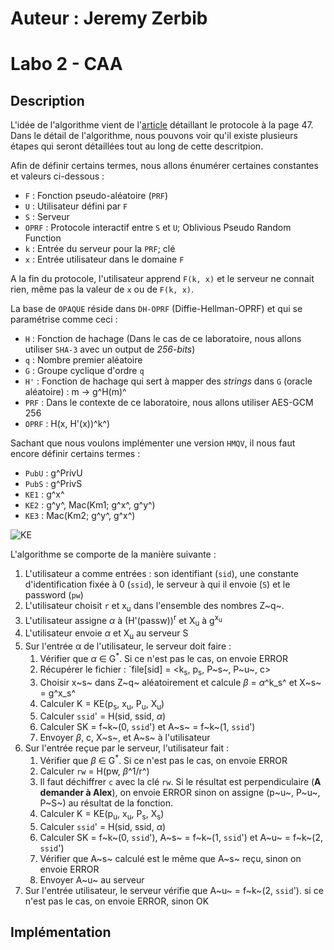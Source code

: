 # Auteur : Jeremy Zerbib
# Labo 2 - CAA

## Description

L'idée de l'algorithme vient de l'[article](https://eprint.iacr.org/2018/163.pdf) détaillant le protocole à la page 47.
Dans le détail de l'algorithme, nous pouvons voir qu'il existe plusieurs étapes qui seront détaillées tout au long de cette descritpion.

Afin de définir certains termes, nous allons énumérer certaines constantes et valeurs ci-dessous :   
- `F` : Fonction pseudo-aléatoire (`PRF`)
- `U` : Utilisateur défini par `F`
- `S` : Serveur
- `OPRF` : Protocole interactif entre `S` et `U`; Oblivious Pseudo Random Function
- `k` : Entrée du serveur pour la `PRF`; clé
- `x` : Entrée utilisateur dans le domaine `F`

A la fin du protocole, l'utilisateur apprend `F(k, x)` et le serveur ne connait rien, même pas la valeur de `x` ou de `F(k, x)`.

La base de `OPAQUE` réside dans `DH-OPRF` (Diffie-Hellman-OPRF) et qui se paramétrise comme ceci :   
- `H` : Fonction de hachage (Dans le cas de ce laboratoire, nous allons utiliser `SHA-3` avec un output de *256-bits*)
- `q` : Nombre premier aléatoire
- `G` : Groupe cyclique d'ordre `q`
- `H'` : Fonction de hachage qui sert à mapper des *strings* dans `G` (oracle aléatoire) : m -> g^H(m)^
- `PRF` : Dans le contexte de ce laboratoire, nous allons utiliser AES-GCM 256
- `OPRF` : H(x, H'(x))^k^)

Sachant que nous voulons implémenter une version `HMQV`, il nous faut encore définir certains termes :   
- `PubU` : g^PrivU
- `PubS` : g^PrivS
- `KE1` : g^x^​
- `KE2` : g^y^​, Mac(Km1; g^x^, g^y^)
- `KE3` : Mac(Km2; g^y^, g^x^)

![KE](./assets/KE.png)

L'algorithme se comporte de la manière suivante :

1. L'utilisateur a comme entrées : son identifiant (`sid`), une constante d'identification fixée à 0 (`ssid`), le serveur à qui il envoie (`S`) et le password (`pw`)
2. L'utilisateur choisit `r` et x<sub>u</sub> dans l'ensemble des nombres Z~q~.
3. L'utilisateur assigne $\alpha$ à (H'(passw))<sup>r</sup> et X<sub>u</sub> à g<sup>x<sub>u</sub></sup>
4. L'utilisateur envoie $\alpha$ et X<sub>u</sub> au serveur S
5. Sur l'entrée α de l'utilisateur, le serveur doit faire :
   1. Vérifier que $\alpha$ ∈ G<sup>*</sup>. Si ce n'est pas le cas, on envoie ERROR
   2. Récupérer le fichier : `file[sid] = <k<sub>s</sub>, p<sub>s</sub>, P~s~, P~u~, c>
   3. Choisir x~s~ dans Z~q~ aléatoirement et calcule $\beta$ = $\alpha$^k_s^ et X~s~ = g^x_s^
   4. Calculer K = KE(p<sub>s</sub>, x<sub>u</sub>, P<sub>u</sub>, X<sub>u</sub>)
   5. Calculer `ssid`' = H(sid, ssid, $\alpha$)
   6. Calculer SK = f~k~(0, `ssid`') et A~s~ =  f~k~(1, `ssid`')
   7. Envoyer $\beta$, c, X~s~, et A~s~ à l'utilisateur
6. Sur l'entrée reçue par le serveur, l'utilisateur fait :
   1. Vérifier que $\beta$ ∈ G<sup>*</sup>. Si ce n'est pas le cas, on envoie ERROR
   2. Calculer `rw` = H(pw, $\beta$^1/r^)
   3. Il faut déchiffrer `c` avec la clé `rw`. Si le résultat est perpendiculaire (**A demander à Alex**), on envoie ERROR sinon on assigne (p~u~, P~u~, P~S~) au résultat de la fonction.
   4. Calculer K = KE(p<sub>u</sub>, x<sub>u</sub>, P<sub>s</sub>, X<sub>s</sub>)
   5. Calculer `ssid`' = H(sid, ssid, $\alpha$)
   6. Calculer SK = f~k~(0, `ssid`'), A~s~ =  f~k~(1, `ssid`') et A~u~ =  f~k~(2, `ssid`')
   7. Vérifier que A~s~ calculé est le même que A~s~ reçu, sinon on envoie ERROR
   8. Envoyer A~u~ au serveur
7. Sur l'entrée utilisateur, le serveur vérifie que A~u~ = f~k~(2, `ssid`'). si ce n'est pas le cas, on envoie ERROR, sinon OK


## Implémentation

